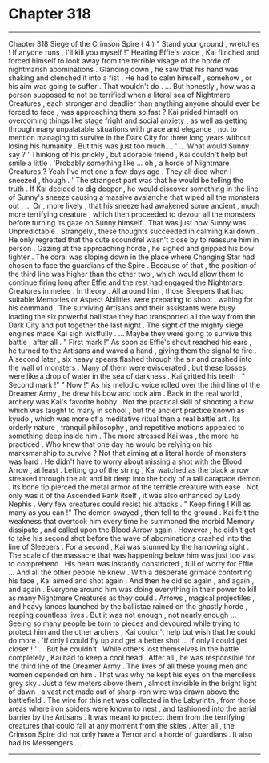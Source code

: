
# Chapter 318


---

Chapter 318 Siege of the Crimson Spire ( 4 )
" Stand your ground , wretches ! If anyone runs , I'll kill you myself !"
Hearing Effie's voice , Kai flinched and forced himself to look away from the terrible visage of the horde of nightmarish abominations . Glancing down , he saw that his hand was shaking and clenched it into a fist . He had to calm himself , somehow , or his aim was going to suffer .
That wouldn't do .
… But honestly , how was a person supposed to not be terrified when a literal sea of Nightmare Creatures , each stronger and deadlier than anything anyone should ever be forced to face , was approaching them so fast ?
Kai prided himself on overcoming things like stage fright and social anxiety , as well as getting through many unpalatable situations with grace and elegance , not to mention managing to survive in the Dark City for three long years without losing his humanity .
But this was just too much …
' ... What would Sunny say ? '
Thinking of his prickly , but adorable friend , Kai couldn't help but smile a little .
'Probably something like … oh , a horde of Nightmare Creatures ? Yeah I've met one a few days ago . They all died when I sneezed , though . '
The strangest part was that he would be telling the truth . If Kai decided to dig deeper , he would discover something in the line of Sunny's sneeze causing a massive avalanche that wiped all the monsters out .
… Or , more likely , that his sneeze had awakened some ancient , much more terrifying creature , which then proceeded to devour all the monsters before turning its gaze on Sunny himself .
That was just how Sunny was .
... Unpredictable .
Strangely , these thoughts succeeded in calming Kai down . He only regretted that the cute scoundrel wasn't close by to reassure him in person .
Gazing at the approaching horde , he sighed and gripped his bow tighter .
The coral was sloping down in the place where Changing Star had chosen to face the guardians of the Spire . Because of that , the position of the third line was higher than the other two , which would allow them to continue firing long after Effie and the rest had engaged the Nightmare Creatures in melee .
In theory .
All around him , those Sleepers that had suitable Memories or Aspect Abilities were preparing to shoot , waiting for his command . The surviving Artisans and their assistants were busy loading the six powerful ballistae they had transported all the way from the Dark City and put together the last night . The sight of the mighty siege engines made Kai sigh wistfully .
… Maybe they were going to survive this battle , after all .
" First mark !"
As soon as Effie's shout reached his ears , he turned to the Artisans and waved a hand , giving them the signal to fire .
A second later , six heavy spears flashed through the air and crashed into the wall of monsters . Many of them were eviscerated , but these losses were like a drop of water in the sea of darkness .
Kai gritted his teeth .
" Second mark !"
" Now !"
As his melodic voice rolled over the third line of the Dreamer Army , he drew his bow and took aim .
Back in the real world , archery was Kai's favorite hobby . Not the practical skill of shooting a bow which was taught to many in school , but the ancient practice known as kyudo , which was more of a meditative ritual than a real battle art . Its orderly nature , tranquil philosophy , and repetitive motions appealed to something deep inside him .
The more stressed Kai was , the more he practiced .
Who knew that one day he would be relying on his marksmanship to survive ?
Not that aiming at a literal horde of monsters was hard . He didn't have to worry about missing a shot with the Blood Arrow , at least .
Letting go of the string , Kai watched as the black arrow streaked through the air and bit deep into the body of a tall carapace demon . Its bone tip pierced the metal armor of the terrible creature with ease . Not only was it of the Ascended Rank itself , it was also enhanced by Lady Nephis .
Very few creatures could resist his attacks .
" Keep firing ! Kill as many as you can !"
The demon swayed , then fell to the ground . Kai felt the weakness that overtook him every time he summoned the morbid Memory dissipate , and called upon the Blood Arrow again .
However , he didn't get to take his second shot before the wave of abominations crashed into the line of Sleepers .
For a second , Kai was stunned by the harrowing sight . The scale of the massacre that was happening below him was just too vast to comprehend . His heart was instantly constricted , full of worry for Effie …
And all the other people he knew .
With a desperate grimace contorting his face , Kai aimed and shot again .
And then he did so again , and again , and again .
Everyone around him was doing everything in their power to kill as many Nightmare Creatures as they could . Arrows , magical projectiles , and heavy lances launched by the ballistae rained on the ghastly horde , reaping countless lives .
But it was not enough , not nearly enough …
Seeing so many people be torn to pieces and devoured while trying to protect him and the other archers , Kai couldn't help but wish that he could do more .
'If only I could fly up and get a better shot … if only I could get closer ! '
… But he couldn't .
While others lost themselves in the battle completely , Kai had to keep a cool head . After all , he was responsible for the third line of the Dreamer Army . The lives of all these young men and women depended on him .
That was why he kept his eyes on the merciless grey sky .
Just a few meters above them , almost invisible in the bright light of dawn , a vast net made out of sharp iron wire was drawn above the battlefield .
The wire for this net was collected in the Labyrinth , from those areas where iron spiders were known to nest , and fashioned into the aerial barrier by the Artisans .
It was meant to protect them from the terrifying creatures that could fall at any moment from the skies .
After all , the Crimson Spire did not only have a Terror and a horde of guardians .
It also had its Messengers …

---

